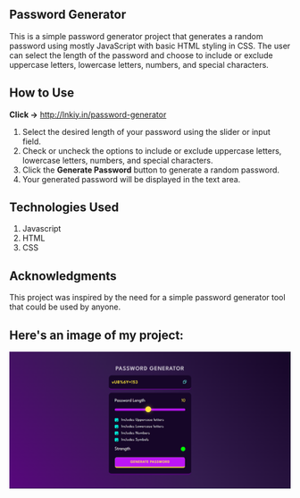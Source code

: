 ## Password Generator
This is a simple password generator project that generates a random password using mostly JavaScript with basic HTML styling in CSS. The user can select the length of the password and choose to include or exclude uppercase letters, lowercase letters, numbers, and special characters.


## How to Use

<b>Click -></b> http://lnkiy.in/password-generator 
<ol>
<li>Select the desired length of your password using the slider or input field.</li>
<li>Check or uncheck the options to include or exclude uppercase letters, lowercase letters, numbers, and special characters.</li>
<li>Click the <b>Generate Password</b> button to generate a random password.</li>
<li>Your generated password will be displayed in the text area.</li>
</ol>

## Technologies Used

<ol>
  <li>Javascript</li>
  <li>HTML</li>
  <li>CSS</li>
</ol>

## Acknowledgments

This project was inspired by the need for a simple password generator tool that could be used by anyone. 

## Here's an image of my project:

![PasswordGenerator](project-image.png)